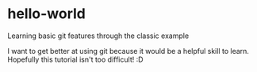 # hello-world
Learning basic git features through the classic example

I want to get better at using git because it would be a helpful skill to learn.
Hopefully this tutorial isn't too difficult! :D
